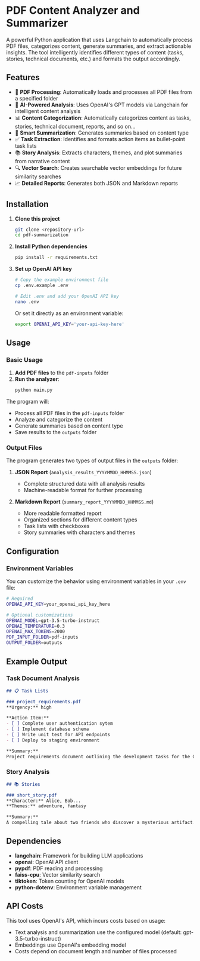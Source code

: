 # PDF Content Analyzer and Summarizer

A powerful Python application that uses Langchain to automatically process PDF files, categorizes content, generate summaries, and extract actionable insights. The tool intelligently identifies different types of content (tasks, stories, technical documents, etc.) and formats the output accordingly.

## Features

- 📄 **PDF Processing**: Automatically loads and processes all PDF files from a specified folder
- 🤖 **AI-Powered Analysis**: Uses OpenAI's GPT models via Langchain for intelligent content analysis
- 📊 **Content Categorization**: Automatically categorizes content as tasks, stories, technical document, reports, and so on...
- 📝 **Smart Summarization**: Generates summaries based on content type
- ✅ **Task Extraction**: Identifies and formats action items as bullet-point task lists
- 📚 **Story Analysis**: Extracts characters, themes, and plot summaries from narrative content
- 🔍 **Vector Search**: Creates searchable vector embeddings for future similarity searches
- 📈 **Detailed Reports**: Generates both JSON and Markdown reports

## Installation

1. **Clone this project**
   ```bash
   git clone <repository-url>
   cd pdf-summarization
   ```

2. **Install Python dependencies**
   ```bash
   pip install -r requirements.txt
   ```

3. **Set up OpenAI API key**
   ```bash
   # Copy the example environment file
   cp .env.example .env
   
   # Edit .env and add your OpenAI API key
   nano .env
   ```

   Or set it directly as an environment variable:
   ```bash
   export OPENAI_API_KEY='your-api-key-here'
   ```

## Usage

### Basic Usage

1. **Add PDF files** to the `pdf-inputs` folder
2. **Run the analyzer**:
   ```bash
   python main.py
   ```

The program will:
- Process all PDF files in the `pdf-inputs` folder
- Analyze and categorize the content
- Generate summaries based on content type
- Save results to the `outputs` folder

### Output Files

The program generates two types of output files in the `outputs` folder:

1. **JSON Report** (`analysis_results_YYYYMMDD_HHMMSS.json`)
   - Complete structured data with all analysis results
   - Machine-readable format for further processing

2. **Markdown Report** (`summary_report_YYYYMMDD_HHMMSS.md`)
   - More readable formatted report
   - Organized sections for different content types
   - Task lists with checkboxes
   - Story summaries with characters and themes

## Configuration

### Environment Variables

You can customize the behavior using environment variables in your `.env` file:

```bash
# Required
OPENAI_API_KEY=your_openai_api_key_here

# Optional customizations
OPENAI_MODEL=gpt-3.5-turbo-instruct
OPENAI_TEMPERATURE=0.3
OPENAI_MAX_TOKENS=2000
PDF_INPUT_FOLDER=pdf-inputs
OUTPUT_FOLDER=outputs
```

## Example Output

### Task Document Analysis
```markdown
## 📋 Task Lists

### project_requirements.pdf
**Urgency:** high

**Action Item:**
- [ ] Complete user authentication sytem
- [ ] Implement database schema
- [ ] Write unit test for API endpoints
- [ ] Deploy to staging environment

**Summary:**
Project requirements document outlining the development tasks for the Q4 release...
```

### Story Analysis
```markdown
## 📚 Stories

### short_story.pdf
**Character:** Alice, Bob...
**Themes:** adventure, fantasy

**Summary:**
A compelling tale about two friends who discover a mysterious artifact...
```

## Dependencies

- **langchain**: Framework for building LLM applications
- **openai**: OpenAI API client
- **pypdf**: PDF reading and processing
- **faiss-cpu**: Vector similarity search
- **tiktoken**: Token counting for OpenAI models
- **python-dotenv**: Environment variable management

## API Costs

This tool uses OpenAI's API, which incurs costs based on usage:
- Text analysis and summarization use the configured model (default: gpt-3.5-turbo-instruct)
- Embeddings use OpenAI's embedding model
- Costs depend on document length and number of files processed